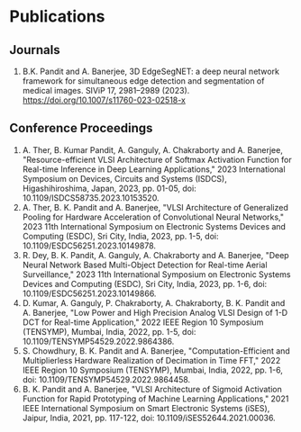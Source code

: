 # Publications
## Journals
1. B.K. Pandit and A. Banerjee, 3D EdgeSegNET: a deep neural network framework for simultaneous edge detection and segmentation of medical images. SIViP 17, 2981–2989 (2023). https://doi.org/10.1007/s11760-023-02518-x
## Conference Proceedings
1. A. Ther, B. Kumar Pandit, A. Ganguly, A. Chakraborty and A. Banerjee, "Resource-efficient VLSI Architecture of Softmax Activation Function for Real-time Inference in Deep Learning Applications," 2023 International Symposium on Devices, Circuits and Systems (ISDCS), Higashihiroshima, Japan, 2023, pp. 01-05, doi: 10.1109/ISDCS58735.2023.10153520.
2. A. Ther, B. K. Pandit and A. Banerjee, "VLSI Architecture of Generalized Pooling for Hardware Acceleration of Convolutional Neural Networks," 2023 11th International Symposium on Electronic Systems Devices and Computing (ESDC), Sri City, India, 2023, pp. 1-5, doi: 10.1109/ESDC56251.2023.10149878.
3. R. Dey, B. K. Pandit, A. Ganguly, A. Chakraborty and A. Banerjee, "Deep Neural Network Based Multi-Object Detection for Real-time Aerial Surveillance," 2023 11th International Symposium on Electronic Systems Devices and Computing (ESDC), Sri City, India, 2023, pp. 1-6, doi: 10.1109/ESDC56251.2023.10149866.
4. D. Kumar, A. Ganguly, P. Chakraborty, A. Chakraborty, B. K. Pandit and A. Banerjee, "Low Power and High Precision Analog VLSI Design of 1-D DCT for Real-time Application," 2022 IEEE Region 10 Symposium (TENSYMP), Mumbai, India, 2022, pp. 1-5, doi: 10.1109/TENSYMP54529.2022.9864386.
5. S. Chowdhury, B. K. Pandit and A. Banerjee, "Computation-Efficient and Multiplierless Hardware Realization of Decimation in Time FFT," 2022 IEEE Region 10 Symposium (TENSYMP), Mumbai, India, 2022, pp. 1-6, doi: 10.1109/TENSYMP54529.2022.9864458.
6. B. K. Pandit and A. Banerjee, "VLSI Architecture of Sigmoid Activation Function for Rapid Prototyping of Machine Learning Applications," 2021 IEEE International Symposium on Smart Electronic Systems (iSES), Jaipur, India, 2021, pp. 117-122, doi: 10.1109/iSES52644.2021.00036.
